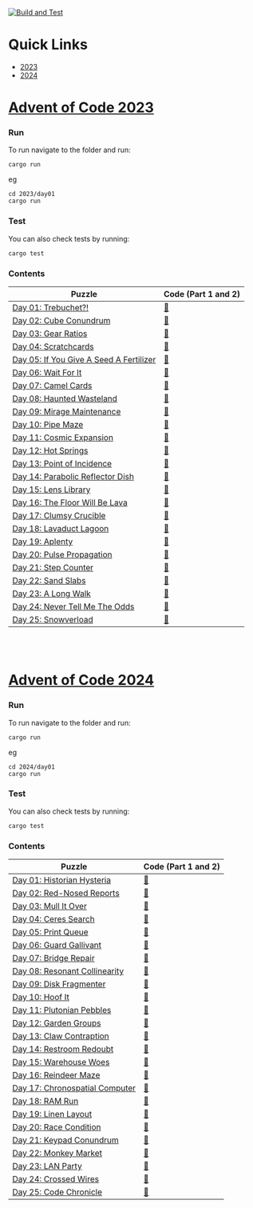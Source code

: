 [![Build and Test](https://github.com/brettseton/advent_of_code/actions/workflows/rust.yml/badge.svg)](https://github.com/brettseton/advent_of_code/actions/workflows/rust.yml)

# Quick Links
- [2023](#advent-of-code-2023)
- [2024](#advent-of-code-2024)

# [Advent of Code 2023](https://adventofcode.com/2023)

### Run
To run navigate to the folder and run:
 ```
 cargo run
 ```

eg
```
cd 2023/day01
cargo run
```

### Test
You can also check tests by running:
```
cargo test
```

### Contents
| Puzzle|Code (Part 1 and 2)|
|-------|----|
| [Day 01: Trebuchet?!](https://adventofcode.com/2023/day/1) | [🦀](https://github.com/brettseton/advent_of_code/blob/master/2023/day01/src/main.rs) |
| [Day 02: Cube Conundrum](https://adventofcode.com/2023/day/2) | [🦀](https://github.com/brettseton/advent_of_code/blob/master/2023/day02/src/main.rs) |
| [Day 03: Gear Ratios](https://adventofcode.com/2023/day/3) | [🦀](https://github.com/brettseton/advent_of_code/blob/master/2023/day03/src/main.rs) |
| [Day 04: Scratchcards](https://adventofcode.com/2023/day/4) | [🦀](https://github.com/brettseton/advent_of_code/blob/master/2023/day04/src/main.rs) |
| [Day 05: If You Give A Seed A Fertilizer](https://adventofcode.com/2023/day/5) | [🦀](https://github.com/brettseton/advent_of_code/blob/master/2023/day05/src/main.rs) |
| [Day 06: Wait For It](https://adventofcode.com/2023/day/6) | [🦀](https://github.com/brettseton/advent_of_code/blob/master/2023/day06/src/main.rs) |
| [Day 07: Camel Cards](https://adventofcode.com/2023/day/7) | [🦀](https://github.com/brettseton/advent_of_code/blob/master/2023/day07/src/main.rs) |
| [Day 08: Haunted Wasteland](https://adventofcode.com/2023/day/8) | [🦀](https://github.com/brettseton/advent_of_code/blob/master/2023/day08/src/main.rs) |
| [Day 09: Mirage Maintenance](https://adventofcode.com/2023/day/9) | [🦀](https://github.com/brettseton/advent_of_code/blob/master/2023/day09/src/main.rs) |
| [Day 10: Pipe Maze](https://adventofcode.com/2023/day/10) | [🦀](https://github.com/brettseton/advent_of_code/blob/master/2023/day10/src/main.rs) |
| [Day 11: Cosmic Expansion](https://adventofcode.com/2023/day/11) | [🦀](https://github.com/brettseton/advent_of_code/blob/master/2023/day11/src/main.rs) |
| [Day 12: Hot Springs](https://adventofcode.com/2023/day/12) | [🦀](https://github.com/brettseton/advent_of_code/blob/master/2023/day12/src/main.rs) |
| [Day 13: Point of Incidence](https://adventofcode.com/2023/day/13) | [🦀](https://github.com/brettseton/advent_of_code/blob/master/2023/day13/src/main.rs) |
| [Day 14: Parabolic Reflector Dish](https://adventofcode.com/2023/day/14) | [🦀](https://github.com/brettseton/advent_of_code/blob/master/2023/day14/src/main.rs) |
| [Day 15: Lens Library](https://adventofcode.com/2023/day/15) | [🦀](https://github.com/brettseton/advent_of_code/blob/master/2023/day15/src/main.rs) |
| [Day 16: The Floor Will Be Lava](https://adventofcode.com/2023/day/16) | [🦀](https://github.com/brettseton/advent_of_code/blob/master/2023/day16/src/main.rs) |
| [Day 17: Clumsy Crucible](https://adventofcode.com/2023/day/17) | [🦀](https://github.com/brettseton/advent_of_code/blob/master/2023/day17/src/main.rs) |
| [Day 18: Lavaduct Lagoon](https://adventofcode.com/2023/day/18) | [🦀](https://github.com/brettseton/advent_of_code/blob/master/2023/day18/src/main.rs) |
| [Day 19: Aplenty](https://adventofcode.com/2023/day/19) | [🦀](https://github.com/brettseton/advent_of_code/blob/master/2023/day19/src/main.rs) |
| [Day 20: Pulse Propagation](https://adventofcode.com/2023/day/20) | [🦀](https://github.com/brettseton/advent_of_code/blob/master/2023/day20/src/main.rs) |
| [Day 21: Step Counter](https://adventofcode.com/2023/day/21) | [🦀](https://github.com/brettseton/advent_of_code/blob/master/2023/day21/src/main.rs) |
| [Day 22: Sand Slabs](https://adventofcode.com/2023/day/22) | [🦀](https://github.com/brettseton/advent_of_code/blob/master/2023/day22/src/main.rs) |
| [Day 23: A Long Walk](https://adventofcode.com/2023/day/23) | [🦀](https://github.com/brettseton/advent_of_code/blob/master/2023/day23/src/main.rs) |
| [Day 24: Never Tell Me The Odds](https://adventofcode.com/2023/day/24) | [🦀](https://github.com/brettseton/advent_of_code/blob/master/2023/day24/src/main.rs) |
| [Day 25: Snowverload](https://adventofcode.com/2023/day/25) | [🦀](https://github.com/brettseton/advent_of_code/blob/master/2023/day25/src/main.rs) |

<br><br>

# [Advent of Code 2024](https://adventofcode.com/2024)

### Run
To run navigate to the folder and run:
 ```
 cargo run
 ```

eg
```
cd 2024/day01
cargo run
``` 

### Test
You can also check tests by running:
```
cargo test
```

### Contents
| Puzzle|Code (Part 1 and 2)|
|-------|----|
| [Day 01: Historian Hysteria](https://adventofcode.com/2024/day/1) | [🦀](https://github.com/brettseton/advent_of_code/blob/master/2024/day01/src/main.rs) |
| [Day 02: Red-Nosed Reports](https://adventofcode.com/2024/day/2) | [🦀](https://github.com/brettseton/advent_of_code/blob/master/2024/day02/src/main.rs) |
| [Day 03: Mull It Over](https://adventofcode.com/2024/day/3) | [🦀](https://github.com/brettseton/advent_of_code/blob/master/2024/day03/src/main.rs) |
| [Day 04: Ceres Search](https://adventofcode.com/2024/day/4) | [🦀](https://github.com/brettseton/advent_of_code/blob/master/2024/day04/src/main.rs) |
| [Day 05: Print Queue](https://adventofcode.com/2024/day/5) | [🦀](https://github.com/brettseton/advent_of_code/blob/master/2024/day05/src/main.rs) |
| [Day 06: Guard Gallivant](https://adventofcode.com/2024/day/6) | [🦀](https://github.com/brettseton/advent_of_code/blob/master/2024/day06/src/main.rs) |
| [Day 07: Bridge Repair](https://adventofcode.com/2024/day/7) | [🦀](https://github.com/brettseton/advent_of_code/blob/master/2024/day07/src/main.rs) |
| [Day 08: Resonant Collinearity](https://adventofcode.com/2024/day/8) | [🦀](https://github.com/brettseton/advent_of_code/blob/master/2024/day08/src/main.rs) |
| [Day 09: Disk Fragmenter](https://adventofcode.com/2024/day/9) | [🦀](https://github.com/brettseton/advent_of_code/blob/master/2024/day09/src/main.rs) |
| [Day 10: Hoof It](https://adventofcode.com/2024/day/10) | [🦀](https://github.com/brettseton/advent_of_code/blob/master/2024/day10/src/main.rs) |
| [Day 11: Plutonian Pebbles](https://adventofcode.com/2024/day/11) | [🦀](https://github.com/brettseton/advent_of_code/blob/master/2024/day11/src/main.rs) |
| [Day 12: Garden Groups](https://adventofcode.com/2024/day/12) | [🦀](https://github.com/brettseton/advent_of_code/blob/master/2024/day12/src/main.rs) |
| [Day 13: Claw Contraption](https://adventofcode.com/2024/day/13) | [🦀](https://github.com/brettseton/advent_of_code/blob/master/2024/day13/src/main.rs) |
| [Day 14: Restroom Redoubt](https://adventofcode.com/2024/day/14) | [🦀](https://github.com/brettseton/advent_of_code/blob/master/2024/day14/src/main.rs) |
| [Day 15: Warehouse Woes](https://adventofcode.com/2024/day/15) | [🦀](https://github.com/brettseton/advent_of_code/blob/master/2024/day15/src/main.rs) |
| [Day 16: Reindeer Maze](https://adventofcode.com/2024/day/16) | [🦀](https://github.com/brettseton/advent_of_code/blob/master/2024/day16/src/main.rs) |
| [Day 17: Chronospatial Computer](https://adventofcode.com/2024/day/17) | [🦀](https://github.com/brettseton/advent_of_code/blob/master/2024/day17/src/main.rs) |
| [Day 18: RAM Run](https://adventofcode.com/2024/day/18) | [🦀](https://github.com/brettseton/advent_of_code/blob/master/2024/day18/src/main.rs) |
| [Day 19: Linen Layout](https://adventofcode.com/2024/day/19) | [🦀](https://github.com/brettseton/advent_of_code/blob/master/2024/day19/src/main.rs) |
| [Day 20: Race Condition](https://adventofcode.com/2024/day/20) | [🦀](https://github.com/brettseton/advent_of_code/blob/master/2024/day20/src/main.rs) |
| [Day 21: Keypad Conundrum](https://adventofcode.com/2024/day/21) | [🦀](https://github.com/brettseton/advent_of_code/blob/master/2024/day21/src/main.rs) |
| [Day 22: Monkey Market](https://adventofcode.com/2024/day/22) | [🦀](https://github.com/brettseton/advent_of_code/blob/master/2024/day22/src/main.rs) |
| [Day 23: LAN Party](https://adventofcode.com/2024/day/23) | [🦀](https://github.com/brettseton/advent_of_code/blob/master/2024/day23/src/main.rs) |
| [Day 24: Crossed Wires](https://adventofcode.com/2024/day/24) | [🦀](https://github.com/brettseton/advent_of_code/blob/master/2024/day24/src/main.rs) |
| [Day 25: Code Chronicle](https://adventofcode.com/2024/day/25) | [🦀](https://github.com/brettseton/advent_of_code/blob/master/2024/day25/src/main.rs) |

